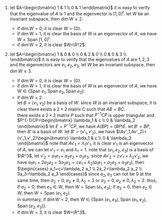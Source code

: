 1. let
$A=\begin{bmatrix}
   1 & 1 \\
   0 & 1 
\end{bmatrix}$
it is easy to verify that the eigenvalue of $A$ is $1$ and the eigenvector is $[1,0]^t$. let $W$ be an invariant subspace, then $\dim W\le 2$.
    - if $\dim W=0$, it is clear $W=\{0\}$.
    - if $\dim W=1$, it is clear the basis of $W$ is an eigenvector of $A$, we have $W=\text{Span }[1,0]^t$.
    - if $\dim W=2$, it is clear $W=\R^2$.


2. let
$A=\begin{bmatrix}
   1 & 0 & 0 \\
   0 & 2 & 0 \\
   0 & 0 & 3 \\
\end{bmatrix}$
it is easy to verify that the eigenvalues of $A$ are $1,2,3$ and the eigenvectors are $e_1,e_2,e_3$. let $W$ be an invariant subspace, then $\dim W\le 3$.
    - if $\dim W=0$, it is clear $W=\{0\}$.
    - if $\dim W=1$, it is clear the basis of $W$ is an eigenvector of $A$, we have $W\in \{\text{Span }e_1,\text{Span }e_2,\text{Span }e_3\}$.
    - if $\dim W=2$.  
    let $B=(v_1,v_2)$ be a basis of $W$. since $W$ is an invariant subspace, it is clear there exists a $2\times 2$ matrix $C$ such that $AB=BC$.  
    there exists a $2\times 2$ matrix $P$ such that $P^{-1}CP$ is upper triangular and
    $P^{-1}CP=\begin{bmatrix}
    \lambda_1 & c \\
    0 & \lambda_2
    \end{bmatrix}$
    let $E=P^{-1}CP$, we have $A(BP)=(BP)E$. let $B'=BP$, then $B'$ is a basis of $W$. let $B'=(v'_1,v'_2)$, we have
    $(Av'_1,Av'_2)=(v'_1,v'_2)\begin{bmatrix}
    \lambda_1 & c \\
    0 & \lambda_2
    \end{bmatrix}$
    note that $Av'_1=\lambda_1 v'_1$, it is clear $v'_1$ is an eigenvector of $A$, we can let $v'_1=e_1$ and $\lambda_1=1$. note that $(e_1,e_2,e_3)$ is a basis of $\R^3$, let $v'_2=a_1e_1+a_2e_2+a_3e_3$. since $Av'_2=cv'_1+\lambda_2v'_2$, we have $a_1e_1+2a_2e_2+3a_3e_3=ce_1+\lambda_2(a_1e_1+a_2e_2+a_3e_3)$, then
    $\begin{cases}
   a_1=c+\lambda_2 a_1  \\
   2a_2=\lambda_2 a_2 \\
   3a_3=\lambda_2 a_3
    \end{cases}$
    since $a_2,a_3$ can not be $0$ at the same time, then $a_2=0,a_3\not=0,\lambda_2=3$ or $a_3=0,a_2\not=0,\lambda_2=2$. thus, if $a_2=0$, then $e_3\in W$, then $W=\text{Span } (e_1,e_3)$; if $a_3=0$, then $e_2\in W$, then $W=\text{Span } (e_1,e_2)$.  
    in summary, if $\dim W=2$, then $W\in \{\text{Span }(e_1,e_3),\text{Span }(e_1,e_2),\text{Span }(e_2,e_3)\}$.
    - if $\dim W=3$, it is clear $W=\R^3$.